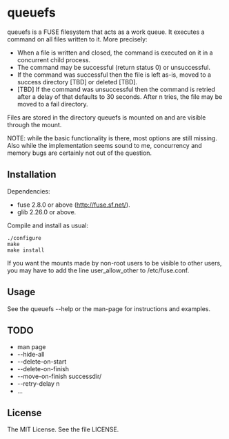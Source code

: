 
# queuefs #

queuefs is a FUSE filesystem that acts as a work queue. It executes a command on all files written to it.
More precisely:

  * When a file is written and closed, the command is executed on it
    in a concurrent child process.
  * The command may be successful (return status 0) or unsuccessful.
  * If the command was successful then the file is left as-is, moved to a
    success directory [TBD] or deleted [TBD].
  * [TBD] If the command was unsuccessful then the command is retried after
    a delay of that defaults to 30 seconds. After n tries, the file may
    be moved to a fail directory.

Files are stored in the directory queuefs is mounted on and are visible through the mount.

NOTE: while the basic functionality is there, most options are still missing. Also while the implementation seems sound to me, concurrency and memory bugs are certainly not out of the question.

## Installation ##

Dependencies:

  * fuse 2.8.0 or above (http://fuse.sf.net/).
  * glib 2.26.0 or above.

Compile and install as usual:

    ./configure
    make
    make install

If you want the mounts made by non-root users to be visible to other users, you may have to add the line user_allow_other to /etc/fuse.conf.


## Usage ##

See the queuefs --help or the man-page for instructions and examples.

## TODO ##

  * man page
  * --hide-all
  * --delete-on-start
  * --delete-on-finish
  * --move-on-finish successdir/
  * --retry-delay n
  * ...

## License ##

The MIT License. See the file LICENSE.
